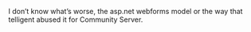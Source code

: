 <!--
id: 238828842
link: http://kevinisom.info/post/238828842/i-dont-know-whats-worse-the-asp-net-webforms
slug: i-dont-know-whats-worse-the-asp-net-webforms
date: Tue Nov 10 2009 18:26:16 GMT+1300 (NZDT)
raw: {"blog_name":"kevinisom","id":238828842,"post_url":"http://kevinisom.info/post/238828842/i-dont-know-whats-worse-the-asp-net-webforms","slug":"i-dont-know-whats-worse-the-asp-net-webforms","type":"text","date":"2009-11-10 05:26:16 GMT","timestamp":1257830776,"state":"published","format":"html","reblog_key":"AF0EGKV6","tags":[],"short_url":"http://tmblr.co/Zw68YyEF3qg","highlighted":[],"feed_item":"http://twitter.com/kev_nz/statuses/5580920713","from_feed_id":"650289","note_count":0,"title":null,"body":"<p>I don&#8217;t know what&#8217;s worse, the asp.net webforms model or the way that telligent abused it for Community Server.</p>"}
publish: 2009-11-010
tags: 
title: null
-->


I don’t know what’s worse, the asp.net webforms model or the way that
telligent abused it for Community Server.


